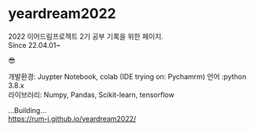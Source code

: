# yeardream2022
2022 이어드림프로젝트 2기 공부 기록을 위한 페이지.  
Since 22.04.01~

😎

개발환경: Juypter Notebook, colab (IDE trying on: Pychamrm) 
언어 :python 3.8.x <br>
라이브러리: Numpy, Pandas, Scikit-learn, tensorflow <br>

...Building...   
https://rum-j.github.io/yeardream2022/

